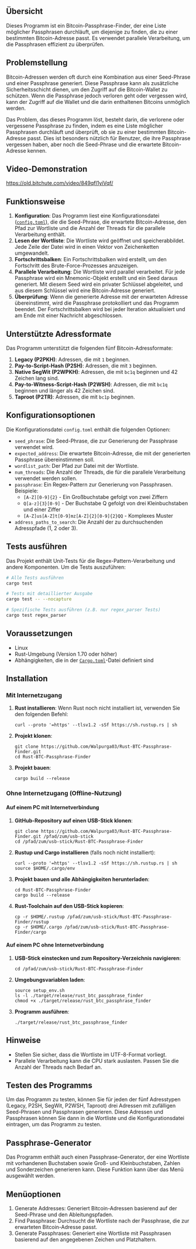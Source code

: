 ## Übersicht
Dieses Programm ist ein Bitcoin-Passphrase-Finder, der eine Liste möglicher Passphrasen durchläuft, um diejenige zu finden, die zu einer bestimmten Bitcoin-Adresse passt. Es verwendet parallele Verarbeitung, um die Passphrasen effizient zu überprüfen.

## Problemstellung
Bitcoin-Adressen werden oft durch eine Kombination aus einer Seed-Phrase und einer Passphrase generiert. Diese Passphrase kann als zusätzliche Sicherheitsschicht dienen, um den Zugriff auf die Bitcoin-Wallet zu schützen. Wenn die Passphrase jedoch verloren geht oder vergessen wird, kann der Zugriff auf die Wallet und die darin enthaltenen Bitcoins unmöglich werden.

Das Problem, das dieses Programm löst, besteht darin, die verlorene oder vergessene Passphrase zu finden, indem es eine Liste möglicher Passphrasen durchläuft und überprüft, ob sie zu einer bestimmten Bitcoin-Adresse passt. Dies ist besonders nützlich für Benutzer, die ihre Passphrase vergessen haben, aber noch die Seed-Phrase und die erwartete Bitcoin-Adresse kennen.


## Video-Demonstration
https://old.bitchute.com/video/849qfl1yiVqf/


## Funktionsweise
1. **Konfiguration**: Das Programm liest eine Konfigurationsdatei ([`config.toml`](command:_github.copilot.openRelativePath?%5B%7B%22scheme%22%3A%22file%22%2C%22authority%22%3A%22%22%2C%22path%22%3A%22%2Fhome%2Flinux%2Fprojects%2Frust-btc-passphrase-finder%2Fconfig.toml%22%2C%22query%22%3A%22%22%2C%22fragment%22%3A%22%22%7D%2C%2200aeeb26-5c33-4a0d-a0da-e705caef91db%22%5D "/home/linux/projects/rust-btc-passphrase-finder/config.toml")), die die Seed-Phrase, die erwartete Bitcoin-Adresse, den Pfad zur Wortliste und die Anzahl der Threads für die parallele Verarbeitung enthält.
2. **Lesen der Wortliste**: Die Wortliste wird geöffnet und speicherabbildet. Jede Zeile der Datei wird in einen Vektor von Zeichenketten umgewandelt.
3. **Fortschrittsbalken**: Ein Fortschrittsbalken wird erstellt, um den Fortschritt des Brute-Force-Prozesses anzuzeigen.
4. **Parallele Verarbeitung**: Die Wortliste wird parallel verarbeitet. Für jede Passphrase wird ein Mnemonic-Objekt erstellt und ein Seed daraus generiert. Mit diesem Seed wird ein privater Schlüssel abgeleitet, und aus diesem Schlüssel wird eine Bitcoin-Adresse generiert.
5. **Überprüfung**: Wenn die generierte Adresse mit der erwarteten Adresse übereinstimmt, wird die Passphrase protokolliert und das Programm beendet. Der Fortschrittsbalken wird bei jeder Iteration aktualisiert und am Ende mit einer Nachricht abgeschlossen.

## Unterstützte Adressformate
Das Programm unterstützt die folgenden fünf Bitcoin-Adressformate:
1. **Legacy (P2PKH)**: Adressen, die mit `1` beginnen.
2. **Pay-to-Script-Hash (P2SH)**: Adressen, die mit `3` beginnen.
3. **Native SegWit (P2WPKH)**: Adressen, die mit `bc1q` beginnen und 42 Zeichen lang sind.
4. **Pay-to-Witness-Script-Hash (P2WSH)**: Adressen, die mit `bc1q` beginnen und länger als 42 Zeichen sind.
5. **Taproot (P2TR)**: Adressen, die mit `bc1p` beginnen.

## Konfigurationsoptionen
Die Konfigurationsdatei `config.toml` enthält die folgenden Optionen:
- `seed_phrase`: Die Seed-Phrase, die zur Generierung der Passphrase verwendet wird.
- `expected_address`: Die erwartete Bitcoin-Adresse, die mit der generierten Passphrase übereinstimmen soll.
- `wordlist_path`: Der Pfad zur Datei mit der Wortliste.
- `num_threads`: Die Anzahl der Threads, die für die parallele Verarbeitung verwendet werden sollen.
- `passphrase`: Ein Regex-Pattern zur Generierung von Passphrasen. Beispiele:
  - `[A-Z][0-9]{2}` - Ein Großbuchstabe gefolgt von zwei Ziffern
  - `Q[a-z]{3}[0-9]` - Der Buchstabe Q gefolgt von drei Kleinbuchstaben und einer Ziffer
  - `[A-Z]us[A-Z]t[0-9]mz[A-Z]{2}[0-9]{2}QQ` - Komplexes Muster
- `address_paths_to_search`: Die Anzahl der zu durchsuchenden Adresspfade (1, 2 oder 3).

## Tests ausführen
Das Projekt enthält Unit-Tests für die Regex-Pattern-Verarbeitung und andere Komponenten. Um die Tests auszuführen:

```bash
# Alle Tests ausführen
cargo test

# Tests mit detaillierter Ausgabe
cargo test -- --nocapture

# Spezifische Tests ausführen (z.B. nur regex_parser Tests)
cargo test regex_parser
```

## Voraussetzungen
- Linux
- Rust-Umgebung (Version 1.70 oder höher)
- Abhängigkeiten, die in der [`Cargo.toml`](command:_github.copilot.openRelativePath?%5B%7B%22scheme%22%3A%22file%22%2C%22authority%22%3A%22%22%2C%22path%22%3A%22%2Fhome%2Flinux%2Fprojects%2Frust-btc-passphrase-finder%2FCargo.toml%22%2C%22query%22%3A%22%22%2C%22fragment%22%3A%22%22%7D%2C%2200aeeb26-5c33-4a0d-a0da-e705caef91db%22%5D "/home/linux/projects/rust-btc-passphrase-finder/Cargo.toml")-Datei definiert sind

## Installation
### Mit Internetzugang
1. **Rust installieren**: Wenn Rust noch nicht installiert ist, verwenden Sie den folgenden Befehl:
   ```
   curl --proto '=https' --tlsv1.2 -sSf https://sh.rustup.rs | sh
   ```
2. **Projekt klonen**:
   ```
   git clone https://github.com/Walpurga03/Rust-BTC-Passphrase-Finder.git
   cd Rust-BTC-Passphrase-Finder
   ```
3. **Projekt bauen**:
   ```
   cargo build --release
   ```

### Ohne Internetzugang (Offline-Nutzung)
#### Auf einem PC mit Internetverbindung
1. **GitHub-Repository auf einen USB-Stick klonen**:
   ```
   git clone https://github.com/Walpurga03/Rust-BTC-Passphrase-Finder.git /pfad/zum/usb-stick
   cd /pfad/zum/usb-stick/Rust-BTC-Passphrase-Finder
   ```
2. **Rustup und Cargo installieren** (falls noch nicht installiert):
   ```
   curl --proto '=https' --tlsv1.2 -sSf https://sh.rustup.rs | sh
   source $HOME/.cargo/env
   ```
3. **Projekt bauen und alle Abhängigkeiten herunterladen**:
   ```
   cd Rust-BTC-Passphrase-Finder
   cargo build --release
   ```
4. **Rust-Toolchain auf den USB-Stick kopieren**:
   ```
   cp -r $HOME/.rustup /pfad/zum/usb-stick/Rust-BTC-Passphrase-Finder/rustup
   cp -r $HOME/.cargo /pfad/zum/usb-stick/Rust-BTC-Passphrase-Finder/cargo
   ```

#### Auf einem PC ohne Internetverbindung
1. **USB-Stick einstecken und zum Repository-Verzeichnis navigieren**:
   ```
   cd /pfad/zum/usb-stick/Rust-BTC-Passphrase-Finder
   ```
2. **Umgebungsvariablen laden**:
   ```
   source setup_env.sh
   ls -l ./target/release/rust_btc_passphrase_finder
   chmod +x ./target/release/rust_btc_passphrase_finder
   ```
3. **Programm ausführen**:
   ```
   ./target/release/rust_btc_passphrase_finder
   ```


## Hinweise
- Stellen Sie sicher, dass die Wortliste im UTF-8-Format vorliegt.
- Parallele Verarbeitung kann die CPU stark auslasten. Passen Sie die Anzahl der Threads nach Bedarf an.

## Testen des Programms
Um das Programm zu testen, können Sie für jeden der fünf Adresstypen (Legacy, P2SH, SegWit, P2WSH, Taproot) drei Adressen mit zufälligen Seed-Phrasen und Passphrasen generieren. Diese Adressen und Passphrasen können Sie dann in die Wortliste und die Konfigurationsdatei eintragen, um das Programm zu testen.

## Passphrase-Generator
Das Programm enthält auch einen Passphrase-Generator, der eine Wortliste mit vorhandenen Buchstaben sowie Groß- und Kleinbuchstaben, Zahlen und Sonderzeichen generieren kann. Diese Funktion kann über das Menü ausgewählt werden.

## Menüoptionen
1. Generate Addresses: Generiert Bitcoin-Adressen basierend auf der Seed-Phrase und den Ableitungspfaden.
2. Find Passphrase: Durchsucht die Wortliste nach der Passphrase, die zur erwarteten Bitcoin-Adresse passt.
3. Generate Passphrases: Generiert eine Wortliste mit Passphrasen basierend auf den angegebenen Zeichen und Platzhaltern.